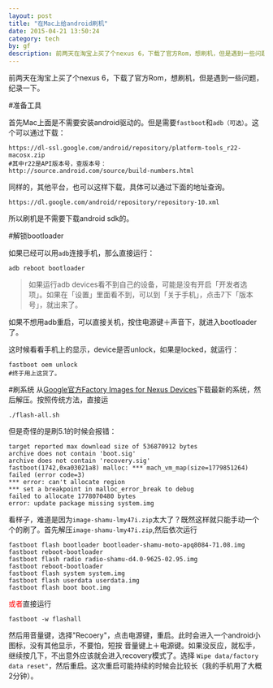 ```yaml
---
layout: post
title: "在Mac上给android刷机"
date: 2015-04-21 13:50:24
category: tech
by: gf
description: 前两天在淘宝上买了个nexus 6，下载了官方Rom，想刷机，但是遇到一些问题，纪录一下。
---
```

前两天在淘宝上买了个nexus 6，下载了官方Rom，想刷机，但是遇到一些问题，纪录一下。

#准备工具

首先Mac上面是不需要安装android驱动的。但是需要`fastboot`和`adb（可选）`。这个可以通过下载：

	https://dl-ssl.google.com/android/repository/platform-tools_r22-macosx.zip
	#其中r22是API版本号，查版本号：
	http://source.android.com/source/build-numbers.html

同样的，其他平台，也可以这样下载，具体可以通过下面的地址查询。

	https://dl.google.com/android/repository/repository-10.xml

所以刷机是不需要下载android sdk的。

#解锁bootloader

如果已经可以用`adb`连接手机，那么直接运行：
	
	adb reboot bootloader

> 如果运行adb devices看不到自己的设备，可能是没有开启「开发者选项」。如果在「设置」里面看不到，可以到「关于手机」，点击7下「版本号」，就出来了。

如果不想用adb重启，可以直接关机，按住电源键＋声音下，就进入bootloader了。

这时候看看手机上的显示，device是否unlock，如果是locked，就运行：

	fastboot oem unlock
	#终于用上这货了。

#刷系统
从[Google官方Factory Images for Nexus Devices](https://developers.google.com/android/nexus/images)下载最新的系统，然后解压。按照传统方法，直接运

	./flash-all.sh

但是奇怪的是刷5.1的时候会报错：

	target reported max download size of 536870912 bytes
	archive does not contain 'boot.sig'
	archive does not contain 'recovery.sig'
	fastboot(1742,0xa03021a8) malloc: *** mach_vm_map(size=1779851264) failed (error code=3)
	*** error: can't allocate region
	*** set a breakpoint in malloc_error_break to debug
	failed to allocate 1778070480 bytes
	error: update package missing system.img

看样子，难道是因为`image-shamu-lmy47i.zip`太大了？既然这样就只能手动一个个的刷了。首先解压`image-shamu-lmy47i.zip`,然后依次运行

	fastboot flash bootloader bootloader-shamu-moto-apq8084-71.08.img
	fastboot reboot-bootloader
	fastboot flash radio radio-shamu-d4.0-9625-02.95.img
	fastboot reboot-bootloader
	fastboot flash system system.img
	fastboot flash userdata userdata.img 
	fastboot flash boot boot.img

<span style='color:red'>或者</span>直接运行

	fastboot -w flashall

然后用音量键，选择"Recoery"，点击电源键，重启。此时会进入一个android小图标，没有其他显示，不要怕，短按 音量键上＋电源键。如果没反应，就松手，继续按几下，不出意外应该就会进入recovery模式了。选择
`Wipe data/factory data reset"`，然后重启。这次重启可能持续的时候会比较长（我的手机用了大概2分钟）。
